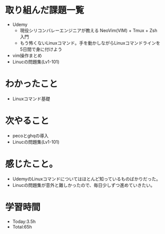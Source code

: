 # 取り組んだ課題一覧
- Udemy
  - 現役シリコンバレーエンジニアが教える NeoVim(VIM) + Tmux + Zsh 入門
  - もう怖くないLinuxコマンド。手を動かしながらLinuxコマンドラインを5日間で身に付けよう
- vim操作まとめ
- Linucの問題集(Lv1-101)

# わかったこと
- Linuxコマンド基礎

# 次やること
- pecoとghqの導入
- Linucの問題集(Lv1-101)


# 感じたこと。
- UdemyのLinuxコマンドについてはほとんど知っているものばかりだった。
- Linucの問題集が意外と難しかったので、毎日少しずつ進めていきたい。

# 学習時間
- Today:3.5h
- Total:65h
